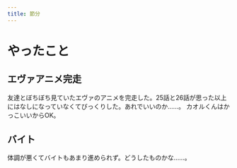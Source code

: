 ```yaml
---
title: 節分
---
```


# やったこと

## エヴァアニメ完走

友達とぼちぼち見ていたエヴァのアニメを完走した。25話と26話が思った以上にはなしになっていなくてびっくりした。あれでいいのか……。
カオルくんはかっこいいからOK。

## バイト

体調が悪くてバイトもあまり進められず。どうしたものかな……。
